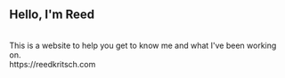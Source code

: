 <h2>Hello, I'm Reed</h2>
<br>
This is a website to help you get to know me and what I've been working on.
<br>
https://reedkritsch.com
